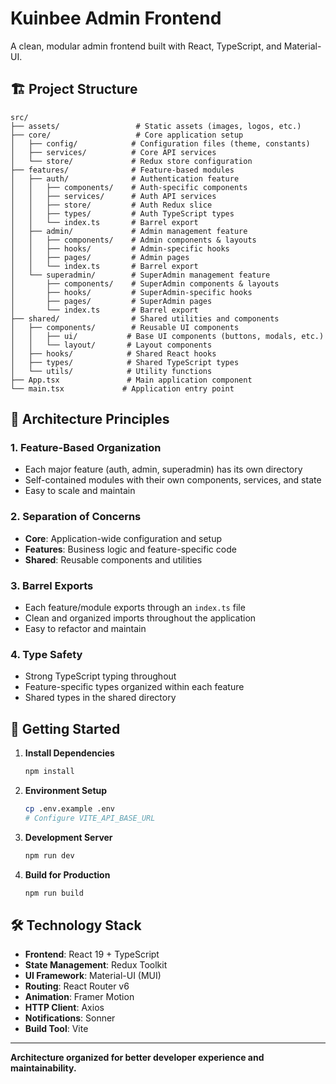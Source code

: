 # Kuinbee Admin Frontend

A clean, modular admin frontend built with React, TypeScript, and Material-UI.

## 🏗️ Project Structure

```
src/
├── assets/                 # Static assets (images, logos, etc.)
├── core/                   # Core application setup
│   ├── config/            # Configuration files (theme, constants)
│   ├── services/          # Core API services
│   └── store/             # Redux store configuration
├── features/              # Feature-based modules
│   ├── auth/              # Authentication feature
│   │   ├── components/    # Auth-specific components
│   │   ├── services/      # Auth API services
│   │   ├── store/         # Auth Redux slice
│   │   ├── types/         # Auth TypeScript types
│   │   └── index.ts       # Barrel export
│   ├── admin/             # Admin management feature
│   │   ├── components/    # Admin components & layouts
│   │   ├── hooks/         # Admin-specific hooks
│   │   ├── pages/         # Admin pages
│   │   └── index.ts       # Barrel export
│   └── superadmin/        # SuperAdmin management feature
│       ├── components/    # SuperAdmin components & layouts
│       ├── hooks/         # SuperAdmin-specific hooks
│       ├── pages/         # SuperAdmin pages
│       └── index.ts       # Barrel export
├── shared/                # Shared utilities and components
│   ├── components/        # Reusable UI components
│   │   ├── ui/           # Base UI components (buttons, modals, etc.)
│   │   └── layout/       # Layout components
│   ├── hooks/            # Shared React hooks
│   ├── types/            # Shared TypeScript types
│   └── utils/            # Utility functions
├── App.tsx               # Main application component
└── main.tsx             # Application entry point
```

## 🎯 Architecture Principles

### 1. **Feature-Based Organization**
- Each major feature (auth, admin, superadmin) has its own directory
- Self-contained modules with their own components, services, and state
- Easy to scale and maintain

### 2. **Separation of Concerns**
- **Core**: Application-wide configuration and setup
- **Features**: Business logic and feature-specific code
- **Shared**: Reusable components and utilities

### 3. **Barrel Exports**
- Each feature/module exports through an `index.ts` file
- Clean and organized imports throughout the application
- Easy to refactor and maintain

### 4. **Type Safety**
- Strong TypeScript typing throughout
- Feature-specific types organized within each feature
- Shared types in the shared directory

## 🚀 Getting Started

1. **Install Dependencies**
   ```bash
   npm install
   ```

2. **Environment Setup**
   ```bash
   cp .env.example .env
   # Configure VITE_API_BASE_URL
   ```

3. **Development Server**
   ```bash
   npm run dev
   ```

4. **Build for Production**
   ```bash
   npm run build
   ```

## 🛠️ Technology Stack

- **Frontend**: React 19 + TypeScript
- **State Management**: Redux Toolkit
- **UI Framework**: Material-UI (MUI)
- **Routing**: React Router v6
- **Animation**: Framer Motion
- **HTTP Client**: Axios
- **Notifications**: Sonner
- **Build Tool**: Vite

---

**Architecture organized for better developer experience and maintainability.**
